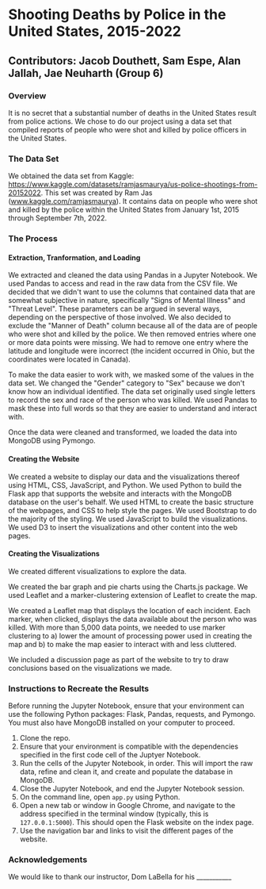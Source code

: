 # Shooting Deaths by Police in the United States, 2015-2022
## Contributors: Jacob Douthett, Sam Espe, Alan Jallah, Jae Neuharth (Group 6)

### Overview

It is no secret that a substantial number of deaths in the United States result from police actions. We chose to do our project using a data set that compiled reports of people who were shot and killed by police officers in the United States. 

### The Data Set

We obtained the data set from Kaggle: https://www.kaggle.com/datasets/ramjasmaurya/us-police-shootings-from-20152022. This set was created by Ram Jas (www.kaggle.com/ramjasmaurya). It contains data on people who were shot and killed by the police within the United States from January 1st, 2015 through September 7th, 2022. 

### The Process

#### Extraction, Tranformation, and Loading
We extracted and cleaned the data using Pandas in a Jupyter Notebook. We used Pandas to access and read in the raw data from the CSV file. We decided that we didn't want to use the columns that contained data that are somewhat subjective in nature, specifically "Signs of Mental Illness" and "Threat Level". These parameters can be argued in several ways, depending on the perspective of those involved. We also decided to exclude the "Manner of Death" column because all of the data are of people who were shot and killed by the police. We then removed entries where one or more data points were missing. We had to remove one entry where the latitude and longitude were incorrect (the incident occurred in Ohio, but the coordinates were located in Canada).

To make the data easier to work with, we masked some of the values in the data set. We changed the "Gender" category to "Sex" because we don't know how an individual identified. The data set originally used single letters to record the sex and race of the person who was killed.  We used Pandas to mask these into full words so that they are easier to understand and interact with.

Once the data were cleaned and transformed, we loaded the data into MongoDB using Pymongo. 

#### Creating the Website
We created a website to display our data and the visualizations thereof using HTML, CSS, JavaScript, and Python. We used Python to build the Flask app that supports the website and interacts with the MongoDB database on the user's behalf. We used HTML to create the basic structure of the webpages, and CSS to help style the pages. We used Bootstrap to do the majority of the styling. We used JavaScript to build the visualizations. We used D3 to insert the visualizations and other content into the web pages. 

#### Creating the Visualizations
We created different visualizations to explore the data. 

We created the bar graph and pie charts using the Charts.js package. We used Leaflet and a marker-clustering extension of Leaflet to create the map.

We created a Leaflet map that displays the location of each incident. Each marker, when clicked, displays the data available about the person who was killed. With more than 5,000 data points, we needed to use marker clustering to a) lower the amount of processing power used in creating the map and b) to make the map easier to interact with and less cluttered.

We included a discussion page as part of the website to try to draw conclusions based on the visualizations we made.

### Instructions to Recreate the Results

Before running the Jupyter Notebook, ensure that your environment can use the following Python packages: Flask, Pandas, requests, and Pymongo. You must also have MongoDB installed on your computer to proceed. 

1. Clone the repo.
1. Ensure that your environment is compatible with the dependencies specified in the first code cell of the Juptyer Notebook.
1. Run the cells of the Jupyter Notebook, in order. This will import the raw data, refine and clean it, and create and populate the database in MongoDB.
1. Close the Jupyter Notebook, and end the Jupyter Notebook session.
1. On the command line, open `app.py` using Python.
1. Open a new tab or window in Google Chrome, and navigate to the address specified in the terminal window (typically, this is `127.0.0.1:5000`). This should open the Flask website on the index page.
1. Use the navigation bar and links to visit the different pages of the website.

### Acknowledgements
We would like to thank our instructor, Dom LaBella for his ___________